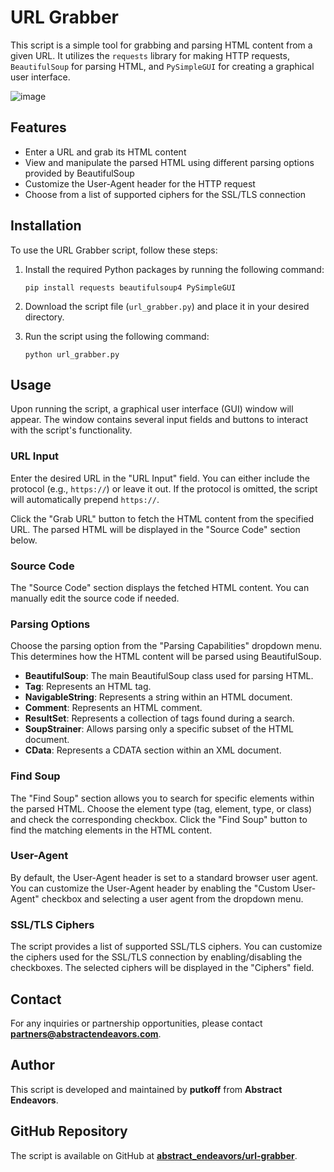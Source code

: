 # URL Grabber

This script is a simple tool for grabbing and parsing HTML content from a given URL. It utilizes the `requests` library for making HTTP requests, `BeautifulSoup` for parsing HTML, and `PySimpleGUI` for creating a graphical user interface.

![image](https://github.com/AbstractEndeavors/URL_GRABBER/assets/57512254/833e4413-7f71-4a19-9716-a4609f279784)


## Features

- Enter a URL and grab its HTML content
- View and manipulate the parsed HTML using different parsing options provided by BeautifulSoup
- Customize the User-Agent header for the HTTP request
- Choose from a list of supported ciphers for the SSL/TLS connection

## Installation

To use the URL Grabber script, follow these steps:

1. Install the required Python packages by running the following command:

   ```
   pip install requests beautifulsoup4 PySimpleGUI
   ```

2. Download the script file (`url_grabber.py`) and place it in your desired directory.

3. Run the script using the following command:

   ```
   python url_grabber.py
   ```

## Usage

Upon running the script, a graphical user interface (GUI) window will appear. The window contains several input fields and buttons to interact with the script's functionality.

### URL Input

Enter the desired URL in the "URL Input" field. You can either include the protocol (e.g., `https://`) or leave it out. If the protocol is omitted, the script will automatically prepend `https://`.

Click the "Grab URL" button to fetch the HTML content from the specified URL. The parsed HTML will be displayed in the "Source Code" section below.

### Source Code

The "Source Code" section displays the fetched HTML content. You can manually edit the source code if needed.

### Parsing Options

Choose the parsing option from the "Parsing Capabilities" dropdown menu. This determines how the HTML content will be parsed using BeautifulSoup.

- **BeautifulSoup**: The main BeautifulSoup class used for parsing HTML.
- **Tag**: Represents an HTML tag.
- **NavigableString**: Represents a string within an HTML document.
- **Comment**: Represents an HTML comment.
- **ResultSet**: Represents a collection of tags found during a search.
- **SoupStrainer**: Allows parsing only a specific subset of the HTML document.
- **CData**: Represents a CDATA section within an XML document.

### Find Soup

The "Find Soup" section allows you to search for specific elements within the parsed HTML. Choose the element type (tag, element, type, or class) and check the corresponding checkbox. Click the "Find Soup" button to find the matching elements in the HTML content.

### User-Agent

By default, the User-Agent header is set to a standard browser user agent. You can customize the User-Agent header by enabling the "Custom User-Agent" checkbox and selecting a user agent from the dropdown menu.

### SSL/TLS Ciphers

The script provides a list of supported SSL/TLS ciphers. You can customize the ciphers used for the SSL/TLS connection by enabling/disabling the checkboxes. The selected ciphers will be displayed in the "Ciphers" field.

## Contact

For any inquiries or partnership opportunities, please contact **partners@abstractendeavors.com**.

## Author

This script is developed and maintained by **putkoff** from **Abstract Endeavors**.

## GitHub Repository

The script is available on GitHub at [**abstract_endeavors/url-grabber**](https://github.com/abstract_endeavors/url-grabber).
